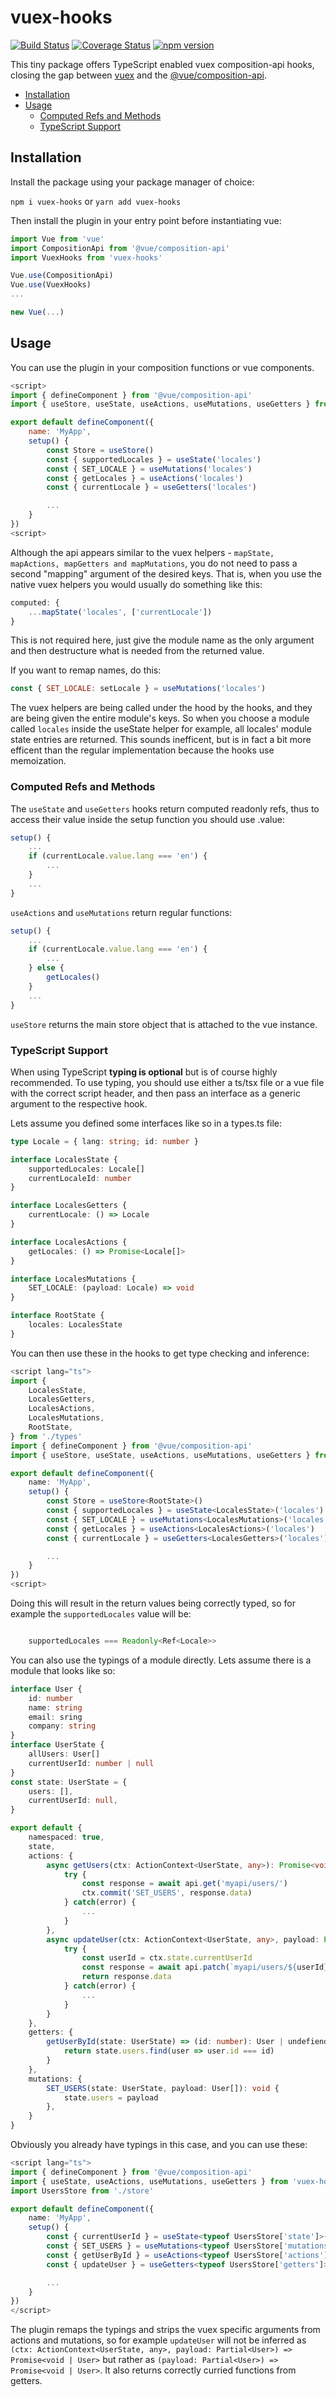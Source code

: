 # vuex-hooks

[![Build Status](https://travis-ci.org/Goldziher/vuex-hooks.svg?branch=master)](https://travis-ci.org/Goldziher/vuex-hooks) [![Coverage Status](https://coveralls.io/repos/github/Goldziher/vuex-hooks/badge.svg?branch=master)](https://coveralls.io/github/Goldziher/vuex-hooks?branch=master) [![npm version](https://badge.fury.io/js/vuex-hooks.svg)](https://badge.fury.io/js/vuex-hooks)

This tiny package offers TypeScript enabled vuex composition-api hooks, closing the gap between [vuex](https://github.com/vuejs/vuex) and the [@vue/composition-api](https://github.com/vuejs/composition-api).

- [Installation](#installation)
- [Usage](#usage)
  - [Computed Refs and Methods](#computed-refs-and-methods)
  - [TypeScript Support](#typescript-support)

## Installation

Install the package using your package manager of choice:

`npm i vuex-hooks` or `yarn add vuex-hooks`

Then install the plugin in your entry point before instantiating vue:

```javascript
import Vue from 'vue'
import CompositionApi from '@vue/composition-api'
import VuexHooks from 'vuex-hooks'

Vue.use(CompositionApi)
Vue.use(VuexHooks)
...

new Vue(...)

```

## Usage

You can use the plugin in your composition functions or vue components.

```javascript
<script>
import { defineComponent } from '@vue/composition-api'
import { useStore, useState, useActions, useMutations, useGetters } from 'vuex-hooks'

export default defineComponent({
    name: 'MyApp',
    setup() {
        const Store = useStore()
        const { supportedLocales } = useState('locales')
        const { SET_LOCALE } = useMutations('locales')
        const { getLocales } = useActions('locales')
        const { currentLocale } = useGetters('locales')

        ...
    }
})
<script>
```

Although the api appears similar to the vuex helpers - `mapState, mapActions, mapGetters and mapMutations`, you do not need to pass a second "mapping" argument of the desired keys. That is, when you use the native vuex helpers you would usually do something like this:

```javascript
computed: {
    ...mapState('locales', ['currentLocale'])
}
```

This is not required here, just give the module name as the only argument and then destructure what is needed from the returned value.

If you want to remap names, do this:

```javascript
const { SET_LOCALE: setLocale } = useMutations('locales')
```

The vuex helpers are being called under the hood by the hooks, and they are being given the entire module's keys. So when you choose a module called `locales` inside the useState helper for example, all locales' module state entries are returned. This sounds inefficent, but is in fact a bit more efficent than the regular implementation because the hooks use memoization.

### Computed Refs and Methods

The `useState` and `useGetters` hooks return computed readonly refs, thus to access their value inside the setup function you should use .value:

```javascript
setup() {
    ...
    if (currentLocale.value.lang === 'en') {
        ...
    }
    ...
}

```

`useActions` and `useMutations` return regular functions:

```javascript
setup() {
    ...
    if (currentLocale.value.lang === 'en') {
        ...
    } else {
        getLocales()
    }
    ...
}
```

`useStore` returns the main store object that is attached to the vue instance.

### TypeScript Support

When using TypeScript **typing is optional** but is of course highly recommended. To use typing, you should use either a ts/tsx file or a vue file with the correct script header, and then pass an interface as a generic argument to the respective hook.

Lets assume you defined some interfaces like so in a types.ts file:

```typescript
type Locale = { lang: string; id: number }

interface LocalesState {
	supportedLocales: Locale[]
	currentLocaleId: number
}

interface LocalesGetters {
	currentLocale: () => Locale
}

interface LocalesActions {
	getLocales: () => Promise<Locale[]>
}

interface LocalesMutations {
	SET_LOCALE: (payload: Locale) => void
}

interface RootState {
	locales: LocalesState
}
```

You can then use these in the hooks to get type checking and inference:

```typescript
<script lang="ts">
import {
    LocalesState,
    LocalesGetters,
    LocalesActions,
    LocalesMutations,
    RootState,
} from './types'
import { defineComponent } from '@vue/composition-api'
import { useStore, useState, useActions, useMutations, useGetters } from 'vuex-hooks'

export default defineComponent({
    name: 'MyApp',
    setup() {
        const Store = useStore<RootState>()
        const { supportedLocales } = useState<LocalesState>('locales')
        const { SET_LOCALE } = useMutations<LocalesMutations>('locales')
        const { getLocales } = useActions<LocalesActions>('locales')
        const { currentLocale } = useGetters<LocalesGetters>('locales')

        ...
    }
})
<script>
```

Doing this will result in the return values being correctly typed, so for example the `supportedLocales` value will be:

```typescript

    supportedLocales === Readonly<Ref<Locale>>

```

You can also use the typings of a module directly. Lets assume there is a module that looks like so:

```typescript
interface User {
    id: number
    name: string
    email: sring
    company: string
}
interface UserState {
    allUsers: User[]
    currentUserId: number | null
}
const state: UserState = {
	users: [],
	currentUserId: null,
}

export default {
	namespaced: true,
	state,
	actions: {
		async getUsers(ctx: ActionContext<UserState, any>): Promise<void> {
            try {
                const response = await api.get('myapi/users/')
                ctx.commit('SET_USERS', response.data)
            } catch(error) {
                ...
            }
        },
        async updateUser(ctx: ActionContext<UserState, any>, payload: Partial<User>): Promise<void | User> {
            try {
                const userId = ctx.state.currentUserId
                const response = await api.patch(`myapi/users/${userId}/`)
                return response.data
            } catch(error) {
                ...
            }
        }
    },
    getters: {
        getUserById(state: UserState) => (id: number): User | undefiend {
            return state.users.find(user => user.id === id)
        }
    },
    mutations: {
        SET_USERS(state: UserState, payload: User[]): void {
            state.users = payload
        },
    }
}
```

Obviously you already have typings in this case, and you can use these:

```typescript
<script lang="ts">
import { defineComponent } from '@vue/composition-api'
import { useState, useActions, useMutations, useGetters } from 'vuex-hooks'
import UsersStore from './store'

export default defineComponent({
    name: 'MyApp',
    setup() {
        const { currentUserId } = useState<typeof UsersStore['state']>('users') // ReadOnly<Ref<number | null>>
        const { SET_USERS } = useMutations<typeof UsersStore['mutations']>('users') // (payload: User[]) => void
        const { getUserById } = useActions<typeof UsersStore['actions']>('users') // (payload: Partial<User>) => Promise<void | User>
        const { updateUser } = useGetters<typeof UsersStore['getters']>('users') // ReadOnly<Ref<(id: number) => User | undefiend>>

        ...
    }
})
</script>
```

The plugin remaps the typings and strips the vuex specific arguments from actions and mutations, so for example `updateUser` will not be inferred as `(ctx: ActionContext<UserState, any>, payload: Partial<User>) => Promise<void | User>` but rather as `(payload: Partial<User>) => Promise<void | User>`. It also returns correctly curried functions from getters.
